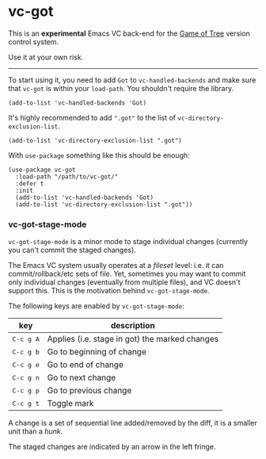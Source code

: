 # vc-got

This is an **experimental** Emacs VC back-end for the [Game of
Tree](http://gameoftrees.org/) version control system.

Use it at your own risk.

------

To start using it, you need to add `Got` to `vc-handled-backends` and
make sure that `vc-got` is within your `load-path`.  You shouldn't
require the library.

```emacs-lisp
(add-to-list 'vc-handled-backends 'Got)
```

It's highly recommended to add `".got"` to the list of
`vc-directory-exclusion-list`.

```emacs-lisp
(add-to-list 'vc-directory-exclusion-list ".got")
```

With `use-package` something like this should be enough:

```emacs-lisp
(use-package vc-got
  :load-path "/path/to/vc-got/"
  :defer t
  :init
  (add-to-list 'vc-handled-backends 'Got)
  (add-to-list 'vc-directory-exclusion-list ".got"))
```

### vc-got-stage-mode

`vc-got-stage-mode` is a minor mode to stage individual changes
(currently you can't commit the staged changes).

The Emacs VC system usually operates at a *fileset* level: i.e. it can
commit/rollback/etc sets of file.  Yet, sometimes you may want to
commit only individual changes (eventually from multiple files), and
VC doesn't support this.  This is the motivation behind
`vc-got-stage-mode`.

The following keys are enabled by `vc-got-stage-mode`:

| key                | description                                    |
|--------------------|------------------------------------------------|
| <kbd>C-c g A</kbd> | Applies (i.e. stage in got) the marked changes |
| <kbd>C-c g b</kbd> | Go to beginning of change                      |
| <kbd>C-c g e</kbd> | Go to end of change                            |
| <kbd>C-c g n</kbd> | Go to next change                              |
| <kbd>C-c g p</kbd> | Go to previous change                          |
| <kbd>C-c g t</kbd> | Toggle mark                                    |

A change is a set of sequential line added/removed by the diff, it is
a smaller unit than a *hunk*.

The staged changes are indicated by an arrow in the left fringe.

